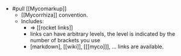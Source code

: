 - #pull [[Mycomarkup]]
  - [[Mycorrhiza]] convention.
  - Includes:
    - => [[rocket links]]
    - links can have arbitrary levels, the level is indicated by the number of brackets you use
    - [markdown], [[wiki]], [[[myco]]], … links are available.
